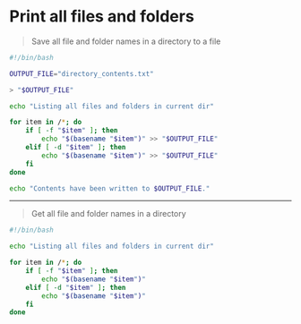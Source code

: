 # Print all files and folders

> Save all file and folder names in a directory to a file

```bash
#!/bin/bash

OUTPUT_FILE="directory_contents.txt"

> "$OUTPUT_FILE"

echo "Listing all files and folders in current dir"

for item in /*; do
    if [ -f "$item" ]; then
        echo "$(basename "$item")" >> "$OUTPUT_FILE"
    elif [ -d "$item" ]; then
        echo "$(basename "$item")" >> "$OUTPUT_FILE"
    fi
done

echo "Contents have been written to $OUTPUT_FILE."
```

---

> Get all file and folder names in a directory

```bash
#!/bin/bash

echo "Listing all files and folders in current dir"

for item in /*; do
    if [ -f "$item" ]; then
        echo "$(basename "$item")"
    elif [ -d "$item" ]; then
        echo "$(basename "$item")"
    fi
done
```
